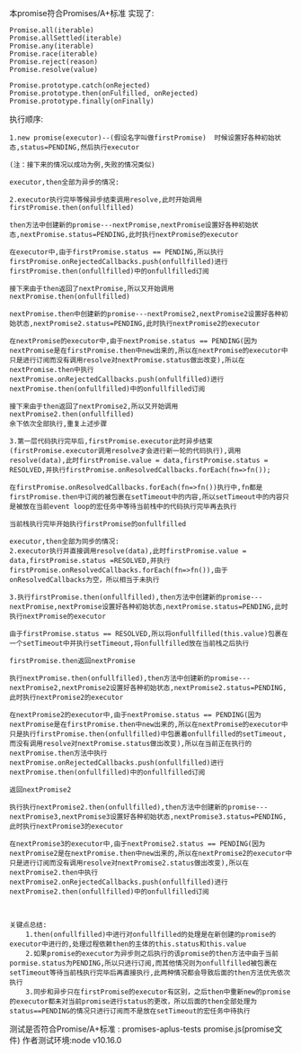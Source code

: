 本promise符合Promises/A+标准
实现了:

    Promise.all(iterable)
    Promise.allSettled(iterable)
    Promise.any(iterable)
    Promise.race(iterable)
    Promise.reject(reason)
    Promise.resolve(value)

    Promise.prototype.catch(onRejected)
    Promise.prototype.then(onFulfilled, onRejected)
    Promise.prototype.finally(onFinally)



执行顺序:

    1.new promise(executor)--(假设名字叫做firstPromise)  时候设置好各种初始状态,status=PENDING,然后执行executor

    (注：接下来的情况以成功为例,失败的情况类似)
    
    executor,then全部为异步的情况:

    2.executor执行完毕等候异步结束调用resolve,此时开始调用firstPromise.then(onfullfilled)

    then方法中创建新的promise---nextPromise,nextPromise设置好各种初始状态,nextPromise.status=PENDING,此时执行nextPromise的executor

    在executor中,由于firstPromise.status == PENDING,所以执行firstPromise.onRejectedCallbacks.push(onfullfilled)进行firstPromise.then(onfullfilled)中的onfullfilled订阅

    接下来由于then返回了nextPromise,所以又开始调用nextPromise.then(onfullfilled)

    nextPromise.then中创建新的promise---nextPromise2,nextPromise2设置好各种初始状态,nextPromise2.status=PENDING,此时执行nextPromise2的executor

    在nextPromise的executor中,由于nextPromise.status == PENDING(因为nextPromise是在firstPromise.then中new出来的,所以在nextPromise的executor中只是进行订阅而没有调用resolve对nextPromise.status做出改变),所以在nextPromise.then中执行nextPromise.onRejectedCallbacks.push(onfullfilled)进行nextPromise.then(onfullfilled)中的onfullfilled订阅

    接下来由于then返回了nextPromise2,所以又开始调用nextPromise2.then(onfullfilled)
    余下依次全部执行,重复上述步骤

    3.第一层代码执行完毕后,firstPromise.executor此时异步结束(firstPromise.executor调用resolve才会进行新一轮的代码执行),调用resolve(data),此时firstPromise.value = data,firstPromise.status = RESOLVED,并执行firstPromise.onResolvedCallbacks.forEach(fn=>fn());

    在firstPromise.onResolvedCallbacks.forEach(fn=>fn())执行中,fn都是firstPromise.then中订阅的被包裹在setTimeout中的内容,所以setTimeout中的内容只是被放在当前event loop的宏任务中等待当前栈中的代码执行完毕再去执行

    当前栈执行完毕开始执行firstPromise的onfullfilled

    executor,then全部为同步的情况:
    2.executor执行并直接调用resolve(data),此时firstPromise.value = data,firstPromise.status =RESOLVED,并执行firstPromise.onResolvedCallbacks.forEach(fn=>fn()),由于onResolvedCallbacks为空，所以相当于未执行

    3.执行firstPromise.then(onfullfilled),then方法中创建新的promise---nextPromise,nextPromise设置好各种初始状态,nextPromise.status=PENDING,此时执行nextPromise的executor
    
    由于firstPromise.status == RESOLVED,所以将onfullfilled(this.value)包裹在一个setTimeout中并执行setTimeout,将onfullfilled放在当前栈之后执行

    firstPromise.then返回nextPromise

    执行nextPromise.then(onfullfilled),then方法中创建新的promise---nextPromise2,nextPromise2设置好各种初始状态,nextPromise2.status=PENDING,此时执行nextPromise2的executor

    在nextPromise2的executor中,由于nextPromise.status == PENDING(因为nextPromise是在firstPromise.then中new出来的,所以在nextPromise的executor中只是执行firstPromise.then(onfullfilled)中包裹着onfullfilled的setTimeout,而没有调用resolve对nextPromise.status做出改变),所以在当前正在执行的nextPromise.then方法中执行nextPromise.onRejectedCallbacks.push(onfullfilled)进行nextPromise.then(onfullfilled)中的onfullfilled订阅

    返回nextPromise2

    执行执行nextPromise2.then(onfullfilled),then方法中创建新的promise---nextPromise3,nextPromise3设置好各种初始状态,nextPromise3.status=PENDING,此时执行nextPromise3的executor

    在nextPromise3的executor中,由于nextPromise2.status == PENDING(因为nextPromise2是在nextPromise.then中new出来的,所以在nextPromise2的executor中只是进行订阅而没有调用resolve对nextPromise2.status做出改变),所以在nextPromise2.then中执行nextPromise2.onRejectedCallbacks.push(onfullfilled)进行nextPromise2.then(onfullfilled)中的onfullfilled订阅



    关键点总结:
        1.then(onfullfilled)中进行对onfullfilled的处理是在新创建的promise的executor中进行的,处理过程依赖then的主体的this.status和this.value
        2.如果promise的executor为异步则之后执行的该promise的then方法中由于当前pormise.status为PENDING,所以只进行订阅,而其他情况则为onfullfilled被包裹在setTimeout等待当前栈执行完毕后再直接执行,此两种情况都会导致后面的then方法优先依次执行
        3.同步和异步只在firstPromise的executor有区别，之后then中重新new的promise的executor都未对当前promise进行status的更改，所以后面的then全部处理为status==PENDING的情况只进行订阅而不是放在setTimeout的宏任务中待执行
        
测试是否符合Promise/A+标准  : promises-aplus-tests promise.js(promise文件)
作者测试环境:node v10.16.0

